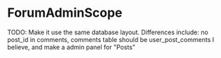 # ForumAdminScope
TODO:
Make it use the same database layout. Differences include: no post_id in comments, comments table should be user_post_comments I believe, and make a admin panel for "Posts" 
